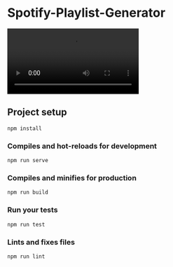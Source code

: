 # Spotify-Playlist-Generator

<video controls autoplay="true">
    <source src="./readme_assets/week1-demo.mp4" type="video/mp4">
</video>

## Project setup
```
npm install
```

### Compiles and hot-reloads for development
```
npm run serve
```

### Compiles and minifies for production
```
npm run build
```

### Run your tests
```
npm run test
```

### Lints and fixes files
```
npm run lint
```
